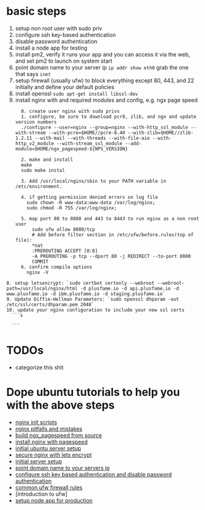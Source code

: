 # basic steps
  1. setup non root user with sudo priv
  2. configure ssh key-based authentication
  3. disable password authentication
  4. install a node app for testing
  5. install pm2, verify it runs your app and you can access it via the web, and set pm2 to launch on system start
  4. point domain name to your server ip `ip addr show eth0` grab the one that says `inet`
  5. setup firewall (usually ufw) to block everything except 80, 443, and 22 initially and define your default policies
  6. install openssl `sudo apt-get install libssl-dev`
  7. install nginx with and required modules and config, e.g. ngx page speed
      ```
        0. create user nginx with sudo privs
        1. configure, be sure to download pcr8, zlib, and ngx and update version numbers
        ./configure --user=nginx --group=nginx --with-http_ssl_module --with-stream --with-pcre=$HOME//pcre-8.40 --with-zlib=$HOME//zlib-1.2.11 --with-mail --with-threads --with-file-aio --with-http_v2_module --with-stream_ssl_module --add-module=$HOME/ngx_pagespeed-${NPS_VERSION}

        2. make and install
        make
        sudo make instal

        3. Add /usr/local/nginx/sbin to your PATH variable in /etc/environment.

        4. if getting permission denied errors on log file
          sudo chown -R www-data:www-data /var/log/nginx;
          sudo chmod -R 755 /var/log/nginx;

        5. map port 80 to 8080 and 443 to 8443 to run nginx as a non root user
            sudo ufw allow 8080/tcp
            # Add before filter section in /etc/ufw/before.rules(top of file):
            *nat
            :PREROUTING ACCEPT [0:0]
            -A PREROUTING -p tcp --dport 80 -j REDIRECT --to-port 8080
            COMMIT
        6. confirm compile options
          nginx -V
      ```
    8. setup letsencrypt: `sudo certbot certonly --webroot --webroot-path=/usr/local/nginx/html -d plusfame.io -d api.plusfame.io -d www.plusfame.io -d ibm.plusfame.io -d staging.plusfame.io`
    9. Update Diffie-Hellman Parameters: `sudo openssl dhparam -out /etc/ssl/certs/dhparam.pem 2048`
    10. update your nginx configuration to include your new ssl certs
      ```s
      
      ```



# TODOs
  - categorize this shit

# Dope ubuntu tutorials to help you with the above steps
- [nginx init scripts](https://www.nginx.com/resources/wiki/start/topics/examples/initscripts/)
- [nginx pitfalls and mistakes](https://www.nginx.com/resources/wiki/start/topics/tutorials/config_pitfalls/)
- [build ngx_pagespeed from source](https://modpagespeed.com/doc/build_ngx_pagespeed_from_source)
- [install nginx with pagespeed](https://modpagespeed.com/doc/build_ngx_pagespeed_from_source)
- [initial ubuntu server setup](https://www.digitalocean.com/community/tutorials/initial-server-setup-with-ubuntu-16-04)
- [secure nginx with lets encrypt](https://www.digitalocean.com/community/tutorials/how-to-secure-nginx-with-let-s-encrypt-on-ubuntu-16-04)
- [initial server setup](https://www.digitalocean.com/community/tutorials/initial-server-setup-with-ubuntu-16-04)
- [point domain name to your servers ip](https://www.digitalocean.com/community/tutorials/how-to-set-up-a-host-name-with-digitalocean)
- [configure ssh key based authentication and disable password authentication](https://www.digitalocean.com/community/tutorials/how-to-configure-ssh-key-based-authentication-on-a-linux-server)
- [common ufw firewall rules](https://www.digitalocean.com/community/tutorials/ufw-essentials-common-firewall-rules-and-commands)
- [introduction to ufw]
- [setup node app for production](https://www.godaddy.com/help/set-up-nodejs-application-for-production-ubuntu-17352)
